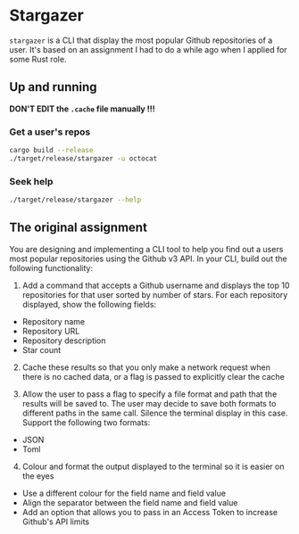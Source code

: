 # Stargazer

`stargazer` is a CLI that display the most popular Github repositories of a user. It's based on an assignment I had to do a while ago when I applied for some Rust role.

## Up and running

**DON'T EDIT the `.cache` file manually !!!**

### Get a user's repos

```bash
cargo build --release
./target/release/stargazer -u octocat
```

### Seek help

```bash
./target/release/stargazer --help
```

## The original assignment

You are designing and implementing a CLI tool to help you find out a users most popular repositories using the Github v3 API. In your CLI, build out the following functionality:

1. Add a command that accepts a Github username and displays the top 10 repositories for that user sorted by number of stars. For each repository displayed, show the following fields:

- Repository name
- Repository URL
- Repository description
- Star count

2. Cache these results so that you only make a network request when there is no cached data, or a flag is passed to explicitly clear the cache

3. Allow the user to pass a flag to specify a file format and path that the results will be saved to. The user may decide to save both formats to different paths in the same call. Silence the terminal display in this case. Support the following two formats:

- JSON
- Toml

4. Colour and format the output displayed to the terminal so it is easier on the eyes

- Use a different colour for the field name and field value
- Align the separator between the field name and field value
- Add an option that allows you to pass in an Access Token to increase Github's API limits
